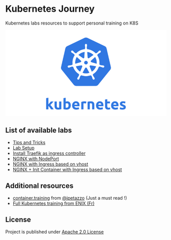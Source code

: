 # Kubernetes Journey

Kubernetes labs resources to support personal training on K8S

![kubernetes logo](./docs/medias/kubernetes-logo.png)

## List of available labs

- [Tips and Tricks](docs/tips.md)
- [Lab Setup](./docs/setup.md)
- [Install Traefik as ingress controller](./manifests/traefik.yml)
- [NGINX with NodePort](./manifests/deploy-nginx-hello.yml)
- [NGINX with Ingress based on vhost](./docs/nginx-with-ingress-vhost.md)
- [NGINX + Init Container with Ingress based on vhost](./manifests/deploy-nginx-init-container.yml)

## Additional resources

- [container.training](https://container.training/) from [@jpetazzo](https://github.com/jpetazzo/) (Just a must read !)
- [Full Kubernetes training from ENIX (Fr)](https://enix.io/fr/services/formation/)

## License

Project is published under [Apache 2.0 License](LICENSE)
